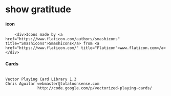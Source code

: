 # show gratitude 

#### icon

```    <div>Icons made by <a href="https://www.flaticon.com/authors/smashicons" title="Smashicons">Smashicons</a> from <a href="https://www.flaticon.com/" title="Flaticon">www.flaticon.com</a></div>```



#### Cards 

```

Vector Playing Card Library 1.3
Chris Aguilar webmaster@totalnonsense.com
              http://code.google.com/p/vectorized-playing-cards/

```
